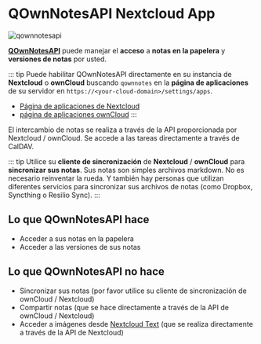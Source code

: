 # QOwnNotesAPI Nextcloud App


![qownnotesapi](/img/qownnotesapi.png)

[**QOwnNotesAPI**](https://github.com/pbek/qownnotesapi) puede manejar el **acceso** a **notas en la papelera** y **versiones de notas** por usted.

::: tip
Puede habilitar QOwnNotesAPI directamente en su instancia de **Nextcloud** o **ownCloud** buscando `qownnotes` en la **página de aplicaciones** de su servidor en `https://<your-cloud-domain>/settings/apps`.

- [Página de aplicaciones de Nextcloud](https://apps.nextcloud.com/apps/qownnotesapi)
- [página de aplicaciones ownCloud](https://marketplace.owncloud.com/apps/qownnotesapi)
:::

El intercambio de notas se realiza a través de la API proporcionada por Nextcloud / ownCloud. Se accede a las tareas directamente a través de CalDAV.

::: tip
Utilice su **cliente de sincronización** de **Nextcloud** / **ownCloud** para **sincronizar sus notas**. Sus notas son simples archivos markdown. No es necesario reinventar la rueda. Y también hay personas que utilizan diferentes servicios para sincronizar sus archivos de notas (como Dropbox, Syncthing o Resilio Sync).
:::

## Lo que QOwnNotesAPI hace

- Acceder a sus notas en la papelera
- Acceder a las versiones de sus notas

## Lo que QOwnNotesAPI no hace

- Sincronizar sus notas (por favor utilice su cliente de sincronización de ownCloud / Nextcloud)
- Compartir notas (que se hace directamente a través de la API de ownCloud / Nextcloud)
- Acceder a imágenes desde [Nextcloud Text](https://github.com/nextcloud/text) (que se realiza directamente a través de la API de Nextcloud)
